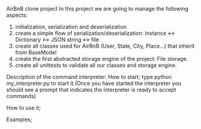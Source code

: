 AirBnB clone project 
In this project we are going to manage the following aspects:
1. initialization, serialization and deserialization
2. create a simple flow of serialization/deserialization: Instance <-> Dictionary <-> JSON string <-> file
3. create all classes used for AirBnB (User, State, City, Place…) that inherit from BaseModel
4. create the first abstracted storage engine of the project: File storage.
5. create all unittests to validate all our classes and storage engine.

Description of the command interpreter:
How to start;
 type python my_interpreter.py to start it.(Once you have started the interpreter you should see a prompt that indicates the interpreter is ready to accept commands)

How to use it;


Examples;



